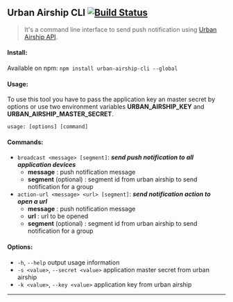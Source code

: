 ## Urban Airship CLI [![Build Status](https://travis-ci.org/arthursz/urban-airship-cli.svg?branch=master)](https://travis-ci.org/arthursz/urban-airship-cli)

> It's a command line interface to send push notification using [Urban Airship API](https://www.urbanairship.com/).

#### Install:
Available on npm:
`npm install urban-airship-cli --global`

#### Usage:
To use this tool you have to pass the application key an master secret by options or use two environment variables **URBAN_AIRSHIP_KEY** and **URBAN_AIRSHIP_MASTER_SECRET**.

`usage: [options] [command]`

#### Commands:
- `broadcast <message> [segment]`: ***send push notification to all application devices***
	- **message** : push notification message
	- **segment** (optional) : segment id from urban airship to send notification for a group
- `action-url <message> <url> [segment]`:  ***send notification action to open a url***
	- **message** : push notification message
	- **url** : url to be opened 
	- **segment** (optional) : segment id from urban airship to send notification for a group

#### Options:
- `-h`, `--help`        output usage information
- `-s <value>`, `--secret <value>`  application master secret from urban airship
- `-k <value>`, `--key <value>`     application key from urban airship

---

